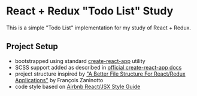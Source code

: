 # React + Redux "Todo List" Study

This is a simple "Todo List" implementation for my study of React + Redux.

## Project Setup

* bootstrapped using standard [create-react-app](https://github.com/facebookincubator/create-react-app) utility
* SCSS support added as described in [official create-react-app docs](https://github.com/facebookincubator/create-react-app/blob/master/packages/react-scripts/template/README.md#adding-a-css-preprocessor-sass-less-etc)
* project structure inspired by ["A Better File Structure For React/Redux Applications"](https://marmelab.com/blog/2015/12/17/react-directory-structure.html) by François Zaninotto
* code style based on [Airbnb React/JSX Style Guide](https://github.com/airbnb/javascript/tree/master/react)
